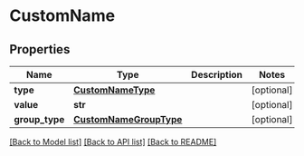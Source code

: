 # CustomName

## Properties
Name | Type | Description | Notes
------------ | ------------- | ------------- | -------------
**type** | [**CustomNameType**](CustomNameType.md) |  | [optional] 
**value** | **str** |  | [optional] 
**group_type** | [**CustomNameGroupType**](CustomNameGroupType.md) |  | [optional] 

[[Back to Model list]](../README.md#documentation-for-models) [[Back to API list]](../README.md#documentation-for-api-endpoints) [[Back to README]](../README.md)


